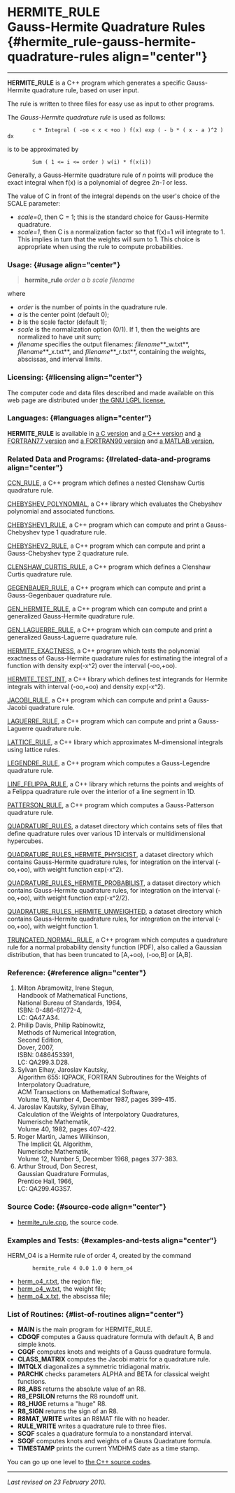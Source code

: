 HERMITE\_RULE\
Gauss-Hermite Quadrature Rules {#hermite_rule-gauss-hermite-quadrature-rules align="center"}
==============================

------------------------------------------------------------------------

**HERMITE\_RULE** is a C++ program which generates a specific
Gauss-Hermite quadrature rule, based on user input.

The rule is written to three files for easy use as input to other
programs.

The *Gauss-Hermite quadrature rule* is used as follows:

            c * Integral ( -oo < x < +oo ) f(x) exp ( - b * ( x - a )^2 ) dx
          

is to be approximated by

            Sum ( 1 <= i <= order ) w(i) * f(x(i))
          

Generally, a Gauss-Hermite quadrature rule of *n* points will produce
the exact integral when f(x) is a polynomial of degree *2n-1* or less.

The value of C in front of the integral depends on the user's choice of
the SCALE parameter:

-   *scale=0*, then C = 1; this is the standard choice for Gauss-Hermite
    quadrature.
-   *scale=1*, then C is a normalization factor so that f(x)=1 will
    integrate to 1. This implies in turn that the weights will sum to 1.
    This choice is appropriate when using the rule to compute
    probabilities.

### Usage: {#usage align="center"}

> **hermite\_rule** *order* *a* *b* *scale* *filename*

where

-   *order* is the number of points in the quadrature rule.
-   *a* is the center point (default 0);
-   *b* is the scale factor (default 1);
-   *scale* is the normalization option (0/1). If 1, then the weights
    are normalized to have unit sum;
-   *filename* specifies the output filenames: *filename***\_w.txt**,
    *filename***\_x.txt**, and *filename***\_r.txt**, containing the
    weights, abscissas, and interval limits.

### Licensing: {#licensing align="center"}

The computer code and data files described and made available on this
web page are distributed under [the GNU LGPL
license.](../../txt/gnu_lgpl.txt)

### Languages: {#languages align="center"}

**HERMITE\_RULE** is available in [a C
version](../../c_src/hermite_rule/hermite_rule.md) and [a C++
version](../../master/hermite_rule/hermite_rule.md) and [a FORTRAN77
version](../../f77_src/hermite_rule/hermite_rule.md) and [a FORTRAN90
version](../../f_src/hermite_rule/hermite_rule.md) and [a MATLAB
version.](../../m_src/hermite_rule/hermite_rule.md)

### Related Data and Programs: {#related-data-and-programs align="center"}

[CCN\_RULE](../../master/ccn_rule/ccn_rule.md), a C++ program which
defines a nested Clenshaw Curtis quadrature rule.

[CHEBYSHEV\_POLYNOMIAL](../../master/chebyshev_polynomial/chebyshev_polynomial.md),
a C++ library which evaluates the Chebyshev polynomial and associated
functions.

[CHEBYSHEV1\_RULE](../../master/chebyshev1_rule/chebyshev1_rule.md),
a C++ program which can compute and print a Gauss-Chebyshev type 1
quadrature rule.

[CHEBYSHEV2\_RULE](../../master/chebyshev2_rule/chebyshev2_rule.md),
a C++ program which can compute and print a Gauss-Chebyshev type 2
quadrature rule.

[CLENSHAW\_CURTIS\_RULE](../../master/clenshaw_curtis_rule/clenshaw_curtis_rule.md),
a C++ program which defines a Clenshaw Curtis quadrature rule.

[GEGENBAUER\_RULE](../../master/gegenbauer_rule/gegenbauer_rule.md),
a C++ program which can compute and print a Gauss-Gegenbauer quadrature
rule.

[GEN\_HERMITE\_RULE](../../master/gen_hermite_rule/gen_hermite_rule.md),
a C++ program which can compute and print a generalized Gauss-Hermite
quadrature rule.

[GEN\_LAGUERRE\_RULE](../../master/gen_laguerre_rule/gen_laguerre_rule.md),
a C++ program which can compute and print a generalized Gauss-Laguerre
quadrature rule.

[HERMITE\_EXACTNESS](../../master/hermite_exactness/hermite_exactness.md),
a C++ program which tests the polynomial exactness of Gauss-Hermite
quadrature rules for estimating the integral of a function with density
exp(-x\^2) over the interval (-oo,+oo).

[HERMITE\_TEST\_INT](../../master/hermite_test_int/hermite_test_int.md),
a C++ library which defines test integrands for Hermite integrals with
interval (-oo,+oo) and density exp(-x\^2).

[JACOBI\_RULE](../../master/jacobi_rule/jacobi_rule.md), a C++
program which can compute and print a Gauss-Jacobi quadrature rule.

[LAGUERRE\_RULE](../../master/laguerre_rule/laguerre_rule.md), a C++
program which can compute and print a Gauss-Laguerre quadrature rule.

[LATTICE\_RULE](../../master/lattice_rule/lattice_rule.md), a C++
library which approximates M-dimensional integrals using lattice rules.

[LEGENDRE\_RULE](../../master/legendre_rule/legendre_rule.md), a C++
program which computes a Gauss-Legendre quadrature rule.

[LINE\_FELIPPA\_RULE](../../master/line_felippa_rule/line_felippa_rule.md),
a C++ library which returns the points and weights of a Felippa
quadrature rule over the interior of a line segment in 1D.

[PATTERSON\_RULE](../../master/patterson_rule/patterson_rule.md), a
C++ program which computes a Gauss-Patterson quadrature rule.

[QUADRATURE\_RULES](../../datasets/quadrature_rules/quadrature_rules.md),
a dataset directory which contains sets of files that define quadrature
rules over various 1D intervals or multidimensional hypercubes.

[QUADRATURE\_RULES\_HERMITE\_PHYSICIST](../../datasets/quadrature_rules_hermite_physicist/quadrature_rules_hermite_physicist.md),
a dataset directory which contains Gauss-Hermite quadrature rules, for
integration on the interval (-oo,+oo), with weight function exp(-x\^2).

[QUADRATURE\_RULES\_HERMITE\_PROBABILIST](../../datasets/quadrature_rules_hermite_probabilist/quadrature_rules_hermite_probabilist.md),
a dataset directory which contains Gauss-Hermite quadrature rules, for
integration on the interval (-oo,+oo), with weight function
exp(-x\^2/2).

[QUADRATURE\_RULES\_HERMITE\_UNWEIGHTED](../../datasets/quadrature_rules_hermite_unweighted/quadrature_rules_hermite_unweighted.md),
a dataset directory which contains Gauss-Hermite quadrature rules, for
integration on the interval (-oo,+oo), with weight function 1.

[TRUNCATED\_NORMAL\_RULE](../../master/truncated_normal_rule/truncated_normal_rule.md),
a C++ program which computes a quadrature rule for a normal probability
density function (PDF), also called a Gaussian distribution, that has
been truncated to \[A,+oo), (-oo,B\] or \[A,B\].

### Reference: {#reference align="center"}

1.  Milton Abramowitz, Irene Stegun,\
    Handbook of Mathematical Functions,\
    National Bureau of Standards, 1964,\
    ISBN: 0-486-61272-4,\
    LC: QA47.A34.
2.  Philip Davis, Philip Rabinowitz,\
    Methods of Numerical Integration,\
    Second Edition,\
    Dover, 2007,\
    ISBN: 0486453391,\
    LC: QA299.3.D28.
3.  Sylvan Elhay, Jaroslav Kautsky,\
    Algorithm 655: IQPACK, FORTRAN Subroutines for the Weights of
    Interpolatory Quadrature,\
    ACM Transactions on Mathematical Software,\
    Volume 13, Number 4, December 1987, pages 399-415.
4.  Jaroslav Kautsky, Sylvan Elhay,\
    Calculation of the Weights of Interpolatory Quadratures,\
    Numerische Mathematik,\
    Volume 40, 1982, pages 407-422.
5.  Roger Martin, James Wilkinson,\
    The Implicit QL Algorithm,\
    Numerische Mathematik,\
    Volume 12, Number 5, December 1968, pages 377-383.
6.  Arthur Stroud, Don Secrest,\
    Gaussian Quadrature Formulas,\
    Prentice Hall, 1966,\
    LC: QA299.4G3S7.

### Source Code: {#source-code align="center"}

-   [hermite\_rule.cpp](hermite_rule.cpp), the source code.

### Examples and Tests: {#examples-and-tests align="center"}

HERM\_O4 is a Hermite rule of order 4, created by the command

            hermite_rule 4 0.0 1.0 0 herm_o4
          

-   [herm\_o4\_r.txt](herm_o4_r.txt), the region file;
-   [herm\_o4\_w.txt](herm_o4_w.txt), the weight file;
-   [herm\_o4\_x.txt](herm_o4_x.txt), the abscissa file;

### List of Routines: {#list-of-routines align="center"}

-   **MAIN** is the main program for HERMITE\_RULE.
-   **CDGQF** computes a Gauss quadrature formula with default A, B and
    simple knots.
-   **CGQF** computes knots and weights of a Gauss quadrature formula.
-   **CLASS\_MATRIX** computes the Jacobi matrix for a quadrature rule.
-   **IMTQLX** diagonalizes a symmetric tridiagonal matrix.
-   **PARCHK** checks parameters ALPHA and BETA for classical weight
    functions.
-   **R8\_ABS** returns the absolute value of an R8.
-   **R8\_EPSILON** returns the R8 roundoff unit.
-   **R8\_HUGE** returns a "huge" R8.
-   **R8\_SIGN** returns the sign of an R8.
-   **R8MAT\_WRITE** writes an R8MAT file with no header.
-   **RULE\_WRITE** writes a quadrature rule to three files.
-   **SCQF** scales a quadrature formula to a nonstandard interval.
-   **SGQF** computes knots and weights of a Gauss Quadrature formula.
-   **TIMESTAMP** prints the current YMDHMS date as a time stamp.

You can go up one level to [the C++ source codes](../cpp_src.md).

------------------------------------------------------------------------

*Last revised on 23 February 2010.*
